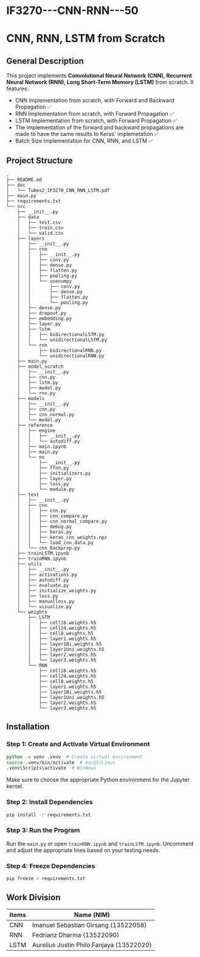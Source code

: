 # IF3270---CNN-RNN---50
# CNN, RNN, LSTM from Scratch

## General Description

This project implements **Convolutional Neural Network (CNN), Recurrent Neural Network (RNN), Long Short-Term Memory (LSTM)** from scratch. It features:

- CNN Implementation from scratch, with Forward and Backward Propagation ✅
- RNN Implementation from scratch, with Forward Propagation ✅
- LSTM Implementation from scratch, with Forward Propagation ✅
- The implementation of the forward and backward propagations are made to have the same results to Keras' implemetation ✅
- Batch Size Implementation for CNN, RNN, and LSTM ✅

## Project Structure
```
.
├── README.md
├── doc
│   └── Tubes2_IF3270_CNN_RNN_LSTM.pdf
├── main.py
├── requirements.txt
└── src
    ├── __init__.py
    ├── data
    │   ├── test.csv
    │   ├── train.csv
    │   └── valid.csv
    ├── layers
    │   ├── __init__.py
    │   ├── cnn
    │   │   ├── __init__.py
    │   │   ├── conv.py
    │   │   ├── dense.py
    │   │   ├── flatten.py
    │   │   ├── pooling.py
    │   │   └── usenumpy
    │   │       ├── conv.py
    │   │       ├── dense.py
    │   │       ├── flatten.py
    │   │       └── pooling.py
    │   ├── dense.py
    │   ├── dropout.py
    │   ├── embedding.py
    │   ├── layer.py
    │   ├── lstm
    │   │   ├── bidirectionalLSTM.py
    │   │   └── unidirectionalLSTM.py
    │   └── rnn
    │       ├── bidirectionalRNN.py
    │       └── unidirectionalRNN.py
    ├── main.py
    ├── model_scratch
    │   ├── __init__.py
    │   ├── cnn.py
    │   ├── lstm.py
    │   ├── model.py
    │   └── rnn.py
    ├── models
    │   ├── __init__.py
    │   ├── cnn.py
    │   ├── cnn_normal.py
    │   └── model.py
    ├── reference
    │   ├── engine
    │   │   ├── __init__.py
    │   │   └── autodiff.py
    │   ├── main.ipynb
    │   ├── main.py
    │   └── nn
    │       ├── __init__.py
    │       ├── ffnn.py
    │       ├── initializers.py
    │       ├── layer.py
    │       ├── loss.py
    │       └── module.py
    ├── test
    │   ├── __init__.py
    │   ├── cnn
    │   │   ├── cnn.py
    │   │   ├── cnn_compare.py
    │   │   ├── cnn_normal_compare.py
    │   │   ├── debug.py
    │   │   ├── keras.py
    │   │   ├── keras_cnn_weights.npz
    │   │   └── load_cnn_data.py
    │   └── cnn_backprop.py
    ├── trainLSTM.ipynb
    ├── trainRNN.ipynb
    ├── utils
    │   ├── __init__.py
    │   ├── activations.py
    │   ├── autodiff.py
    │   ├── evaluate.py
    │   ├── initialize_weights.py
    │   ├── loss.py
    │   ├── manualloss.py
    │   └── visualize.py
    └── weights
        ├── LSTM
        │   ├── cell16.weights.h5
        │   ├── cell24.weights.h5
        │   ├── cell8.weights.h5
        │   ├── layer1.weights.h5
        │   ├── layer1Bi.weights.h5
        │   ├── layer1Uni.weights.h5
        │   ├── layer2.weights.h5
        │   └── layer3.weights.h5
        └── RNN
            ├── cell16.weights.h5
            ├── cell24.weights.h5
            ├── cell8.weights.h5
            ├── layer1.weights.h5
            ├── layer1Bi.weights.h5
            ├── layer1Uni.weights.h5
            ├── layer2.weights.h5
            └── layer3.weights.h5
```

## Installation
### Step 1: Create and Activate Virtual Environment
```sh
python -m venv .venv  # Create virtual environment
source .venv/bin/activate  # macOS/Linux
.venv\Scripts\activate  # Windows
```
Make sure to choose the appropriate Python environment for the Jupyter kernel.

### Step 2: Install Dependencies
```sh
pip install -r requirements.txt
```

### Step 3: Run the Program
Run the `main.py` or open `trainRNN.ipynb` and `trainLSTM.ipynb`. Uncomment and adjust the appropriate lines based on your testing needs.

### Step 4: Freeze Dependencies
```sh
pip freeze > requirements.txt
```

## Work Division

| Items                        | Name (NIM)                                  |
|------------------------------|---------------------------------------------|
| CNN                          | Imanuel Sebastian Girsang (13522058)        |
| RNN                          | Fedrianz Dharma (13522090)                  |
| LSTM                         | Aurelius Justin Philo Fanjaya (13522020)    |